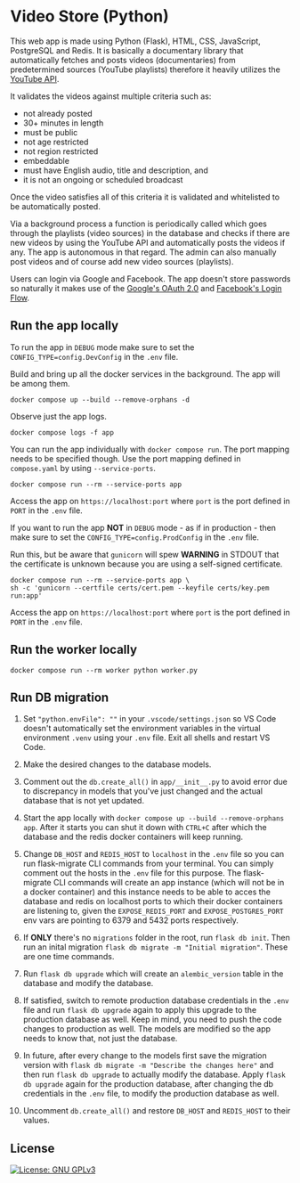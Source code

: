 # Video Store (Python)

This web app is made using Python (Flask), HTML, CSS, JavaScript, PostgreSQL and Redis. It is basically a documentary library that automatically fetches and posts videos (documentaries) from predetermined sources (YouTube playlists) therefore it heavily utilizes the [YouTube API](https://developers.google.com/youtube/v3/docs).

It validates the videos against multiple criteria such as:

- not already posted
- 30+ minutes in length
- must be public
- not age restricted
- not region restricted
- embeddable
- must have English audio, title and description, and
- it is not an ongoing or scheduled broadcast

Once the video satisfies all of this criteria it is validated and whitelisted to be automatically posted.

Via a background process a function is periodically called which goes through the playlists (video sources) in the database and checks if there are new videos by using the YouTube API and automatically posts the videos if any. The app is autonomous in that regard. The admin can also manually post videos and of course add new video sources (playlists).

Users can login via Google and Facebook. The app doesn't store passwords so naturally it makes use of the [Google's OAuth 2.0](https://developers.google.com/identity/protocols/oauth2) and [Facebook's Login Flow](https://developers.facebook.com/docs/facebook-login/guides/advanced/manual-flow).


## Run the app locally

To run the app in `DEBUG` mode make sure to set the `CONFIG_TYPE=config.DevConfig` in the `.env` file.

Build and bring up all the docker services in the background. The app will be among them.
``` docker
docker compose up --build --remove-orphans -d
```

Observe just the app logs.
``` docker
docker compose logs -f app
```

You can run the app individually with `docker compose run`. The port mapping needs to be specified though. Use the port mapping defined in `compose.yaml` by using `--service-ports`.

``` docker
docker compose run --rm --service-ports app
```

Access the app on `https://localhost:port` where `port` is the port defined in `PORT` in the `.env` file.

If you want to run the app **NOT** in `DEBUG` mode - as if in production - then make sure to set the `CONFIG_TYPE=config.ProdConfig` in the `.env` file.

Run this, but be aware that `gunicorn` will spew **WARNING** in STDOUT that the certificate is unknown because you are using a self-signed certificate.
``` docker
docker compose run --rm --service-ports app \
sh -c 'gunicorn --certfile certs/cert.pem --keyfile certs/key.pem run:app'
```

Access the app on `https://localhost:port` where `port` is the port defined in `PORT` in the `.env` file.


## Run the worker locally

``` docker
docker compose run --rm worker python worker.py
```


## Run DB migration

1. Set `"python.envFile": ""` in your `.vscode/settings.json` so VS Code doesn't automatically set the environment variables in the virtual environment `.venv` using your `.env` file. Exit all shells and restart VS Code.

2. Make the desired changes to the database models.

3. Comment out the `db.create_all()` in `app/__init__.py` to avoid error due to discrepancy in models that you've just changed and the actual database that is not yet updated.

4. Start the app locally with `docker compose up --build --remove-orphans app`. After it starts you can shut it down with `CTRL+C` after which the database and the redis docker containers will keep running.

5. Change `DB_HOST` and `REDIS_HOST` to `localhost` in the `.env` file so you can run flask-migrate CLI commands from your terminal. You can simply comment out the hosts in the `.env` file for this purpose. The flask-migrate CLI commands will create an app instance (which will not be in a docker container) and this instance needs to be able to acces the database and redis on localhost ports to which their docker containers are listening to, given the `EXPOSE_REDIS_PORT` and `EXPOSE_POSTGRES_PORT` env vars are pointing to 6379 and 5432 ports respectively.

6. If **ONLY** there's no `migrations` folder in the root, run `flask db init`. Then run an inital migration `flask db migrate -m "Initial migration"`. These are one time commands.

7. Run `flask db upgrade` which will create an `alembic_version` table in the database and modify the database.

8. If satisfied, switch to remote production database credentials in the `.env` file and run `flask db upgrade` again to apply this upgrade to the production database as well. Keep in mind, you need to push the code changes to production as well. The models are modified so the app needs to know that, not just the database.

9. In future, after every change to the models first save the migration version with `flask db migrate -m "Describe the changes here"` and then run `flask db upgrade` to actually modify the database. Apply `flask db upgrade` again for the production database, after changing the db credentials in the `.env` file, to modify the production database as well.

10. Uncomment `db.create_all()` and restore `DB_HOST` and `REDIS_HOST` to their values.


## License

[![License: GNU GPLv3](https://img.shields.io/badge/License-GPLv3-blue.svg?label=License)](/LICENSE "License: GNU GPLv3")